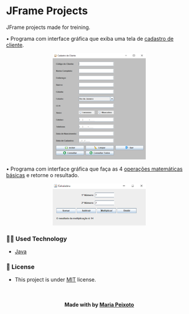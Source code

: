 # JFrame Projects
JFrame projects made for treining. 

• Programa com interface gráfica que exiba uma tela de [cadastro de cliente](https://github.com/mariacpeixoto/JFrame-projects/blob/master/src/Projects/CadastroDeCliente.java).

<p align="center"><img src="./src/assets/img/cadastrodecliente.png" height="50%" width="50%" title="Cadastro de cliente"></p>

• Programa com interface gráfica que faça as 4 [operações matemáticas básicas](https://github.com/mariacpeixoto/JFrame-projects/blob/master/src/Projects/CalculadoraJ.java) e retorne o resultado.

<p align="center"><img src="./src/assets/img/calculadora.png" height="50%" width="50%" title="Calculadora"></p>


<h3>👨‍💻 Used Technology</h3>

- [Java](https://www.zup.com.br/blog/java#:~:text=O%20Java%20%C3%A9%20uma%20linguagem,como%20o%20pai%20do%20Java.)

<!--License session-->
<h3>📝 License</h3>

- This project is under [MIT](./LICENSE.txt) license.


<!--Bottom session-->
<br><h4 align=center>Made with by <a target="_blank" href="https://github.com/mariacpeixoto" >Maria Peixoto</a></h4>
